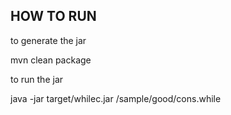 
## HOW TO RUN

to generate the jar

mvn clean package 


to run the jar

java -jar target/whilec.jar /sample/good/cons.while

